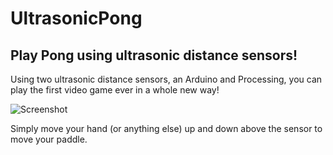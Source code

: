 # UltrasonicPong
Play Pong using ultrasonic distance sensors!
---

Using two ultrasonic distance sensors, an Arduino and Processing, you can play the first video game ever in a whole new way!

![Screenshot](http://www.github.com/thijsvb/UltrasonicPong/Pictures/Screenshot.tif)

Simply move your hand (or anything else) up and down above the sensor to move your paddle.
